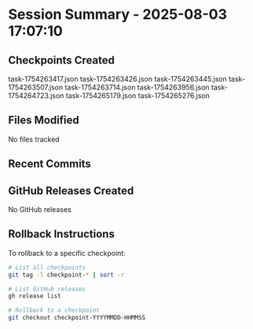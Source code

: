 # Session Summary - 2025-08-03 17:07:10

## Checkpoints Created
task-1754263417.json
task-1754263426.json
task-1754263445.json
task-1754263507.json
task-1754263714.json
task-1754263956.json
task-1754264723.json
task-1754265179.json
task-1754265276.json

## Files Modified
No files tracked

## Recent Commits


## GitHub Releases Created
No GitHub releases

## Rollback Instructions
To rollback to a specific checkpoint:
```bash
# List all checkpoints
git tag -l checkpoint-* | sort -r

# List GitHub releases
gh release list

# Rollback to a checkpoint
git checkout checkpoint-YYYYMMDD-HHMMSS
```
